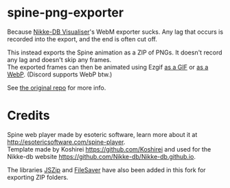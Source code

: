 # spine-png-exporter

Because [Nikke-DB Visualiser](https://github.com/Nikke-db/nikke-db-vue)'s WebM exporter sucks. Any lag that occurs is recorded into the export, and the end is often cut off.

This instead exports the Spine animation as a ZIP of PNGs. It doesn't record any lag and doesn't skip any frames.  
The exported frames can then be animated using Ezgif [as a GIF](https://ezgif.com/maker) or [as a WebP](https://ezgif.com/webp-maker). (Discord supports WebP btw.)

See [the original repo](https://github.com/Nikke-db/spine-web-player-template) for more info.

# Credits

Spine web player made by esoteric software, learn more about it at http://esotericsoftware.com/spine-player.  
Template made by Koshirei https://github.com/Koshirei and used for the Nikke-db website https://github.com/Nikke-db/Nikke-db.github.io.

The libraries [JSZip](https://github.com/Stuk/jszip) and [FileSaver](https://github.com/eligrey/FileSaver.js) have also been added in this fork for exporting ZIP folders.